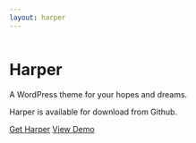 ```yaml
---
layout: harper
---
```

<div class="harper-intro">
	<div class="harper-intro-image">
		<img src="">
	</div>
	<div class="harper-intro-text">
		<h1>Harper</h1>
		<p>A WordPress theme for your hopes and dreams.</p>
	</div>
</div>

<div class="harper-features">
	<!-- What is Harper for? What is its purpose? Who would want to use it? -->
</div>

<div class="harper-get">
	<p>Harper is available for download from Github.</p>
	<a class="download-link" href="https://github.com/samhermes/harper">Get Harper</a>
	<a class="demo-link" href="http://samhermes.co/harper">View Demo</a>
</div>

<!-- Link to Harper documentation -->